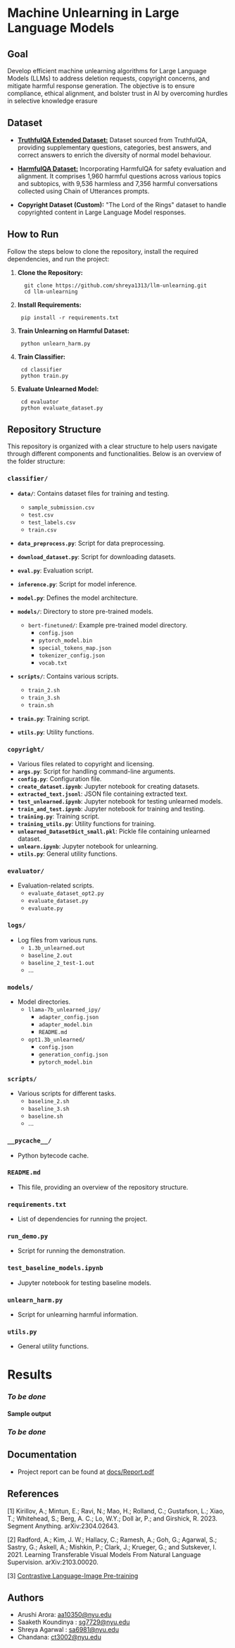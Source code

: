 # Machine Unlearning in Large Language Models

## Goal

Develop efficient machine unlearning algorithms for Large Language Models (LLMs) to address deletion requests, copyright concerns, and mitigate harmful response generation. The objective is to ensure compliance, ethical alignment, and bolster trust in AI by overcoming hurdles in selective knowledge erasure 

## Dataset

- [**TruthfulQA Extended Dataset:**](https://github.com/sylinrl/TruthfulQA) Dataset sourced from TruthfulQA, providing supplementary questions, categories, best answers, and correct answers to enrich the diversity of normal model behaviour.

- [**HarmfulQA Dataset:**](https://huggingface.co/datasets/PKU-Alignment/PKU-SafeRLHF) Incorporating HarmfulQA for safety evaluation and alignment. It comprises 1,960 harmful questions across various topics and subtopics, with 9,536 harmless and 7,356 harmful conversations collected using Chain of Utterances prompts.

- **Copyright Dataset (Custom):** "The Lord of the Rings" dataset to handle copyrighted content in Large Language Model responses.

## How to Run

Follow the steps below to clone the repository, install the required dependencies, and run the project:

1. **Clone the Repository:**

   ```
     git clone https://github.com/shreya1313/llm-unlearning.git
     cd llm-unlearning
   ```

2. **Install Requirements:**
   
   ```
    pip install -r requirements.txt
   ```
3. **Train Unlearning on Harmful Dataset:**
   
   ```
    python unlearn_harm.py
   ```

4. **Train Classifier:**
   
   ```
    cd classifier
    python train.py
   ```
4. **Evaluate Unlearned Model:**
   
   ```
    cd evaluator
    python evaluate_dataset.py
   ```

## Repository Structure

This repository is organized with a clear structure to help users navigate through different components and functionalities. Below is an overview of the folder structure:

### `classifier/`

- **`data/`**: Contains dataset files for training and testing.
  - `sample_submission.csv`
  - `test.csv`
  - `test_labels.csv`
  - `train.csv`

- **`data_preprocess.py`**: Script for data preprocessing.
- **`download_dataset.py`**: Script for downloading datasets.
- **`eval.py`**: Evaluation script.
- **`inference.py`**: Script for model inference.
- **`model.py`**: Defines the model architecture.
- **`models/`**: Directory to store pre-trained models.
  - `bert-finetuned/`: Example pre-trained model directory.
    - `config.json`
    - `pytorch_model.bin`
    - `special_tokens_map.json`
    - `tokenizer_config.json`
    - `vocab.txt`

- **`scripts/`**: Contains various scripts.
  - `train_2.sh`
  - `train_3.sh`
  - `train.sh`

- **`train.py`**: Training script.
- **`utils.py`**: Utility functions.

### `copyright/`

- Various files related to copyright and licensing.
- **`args.py`**: Script for handling command-line arguments.
- **`config.py`**: Configuration file.
- **`create_dataset.ipynb`**: Jupyter notebook for creating datasets.
- **`extracted_text.jsonl`**: JSON file containing extracted text.
- **`test_unlearned.ipynb`**: Jupyter notebook for testing unlearned models.
- **`train_and_test.ipynb`**: Jupyter notebook for training and testing.
- **`training.py`**: Training script.
- **`training_utils.py`**: Utility functions for training.
- **`unlearned_DatasetDict_small.pkl`**: Pickle file containing unlearned dataset.
- **`unlearn.ipynb`**: Jupyter notebook for unlearning.
- **`utils.py`**: General utility functions.

### `evaluator/`

- Evaluation-related scripts.
  - `evaluate_dataset_opt2.py`
  - `evaluate_dataset.py`
  - `evaluate.py`

### `logs/`

- Log files from various runs.
  - `1.3b_unlearned.out`
  - `baseline_2.out`
  - `baseline_2_test-1.out`
  - ...

### `models/`

- Model directories.
  - `llama-7b_unlearned_ipy/`
    - `adapter_config.json`
    - `adapter_model.bin`
    - `README.md`
  - `opt1.3b_unlearned/`
    - `config.json`
    - `generation_config.json`
    - `pytorch_model.bin`

### `scripts/`

- Various scripts for different tasks.
  - `baseline_2.sh`
  - `baseline_3.sh`
  - `baseline.sh`
  - ...

### `__pycache__/`

- Python bytecode cache.

### `README.md`

- This file, providing an overview of the repository structure.

### `requirements.txt`

- List of dependencies for running the project.

### `run_demo.py`

- Script for running the demonstration.

### `test_baseline_models.ipynb`

- Jupyter notebook for testing baseline models.

### `unlearn_harm.py`

- Script for unlearning harmful information.

### `utils.py`

- General utility functions.

# Results

### *To be done*

#### Sample output

### *To be done*

## Documentation
- Project report can be found at [docs/Report.pdf](https://github.com/tommarvoloriddle/SLIP/blob/main/docs/SLIP.pdf)

<a name="references"></a>
## References
[1] Kirillov, A.; Mintun, E.; Ravi, N.; Mao, H.; Rolland, C.; Gustafson, L.; Xiao, T.; Whitehead, S.; Berg, A. C.; Lo, W.Y.; Doll ́ar, P.; and Girshick, R. 2023. Segment Anything. arXiv:2304.02643.

[2] Radford, A.; Kim, J. W.; Hallacy, C.; Ramesh, A.; Goh, G.; Agarwal, S.; Sastry, G.; Askell, A.; Mishkin, P.; Clark, J.; Krueger, G.; and Sutskever, I. 2021. Learning Transferable Visual Models From Natural Language Supervision. arXiv:2103.00020.

[3] [Contrastive Language-Image Pre-training](https://github.com/kvgarimella/dl-demos/blob/main/demo11-clip.ipynb)

## Authors
- Arushi Arora: aa10350@nyu.edu
- Saaketh Koundinya : sg7729@nyu.edu
- Shreya Agarwal : sa6981@nyu.edu
- Chandana: ct3002@nyu.edu

